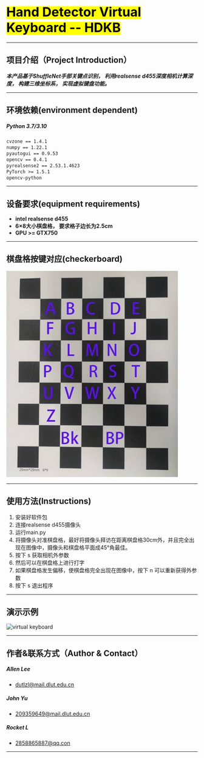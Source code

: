 # <mark><big>Hand Detector Virtual Keyboard -- HDKB</big><mark>
  
---
  
## 项目介绍（Project Introduction）

***本产品基于ShuffleNet手部关键点识别， 利用realsense d455深度相机计算深度， 构建三维坐标系， 实现虚拟键盘功能。***  

----

## 环境依赖(environment dependent)
##### Python 3.7/3.10
```
cvzone == 1.4.1  
numpy == 1.22.1  
pyautogui == 0.9.53  
opencv == 0.4.1  
pyrealsense2 == 2.53.1.4623
PyTorch >= 1.5.1
opencv-python
```

-----

## 设备要求(equipment requirements) 

+ **intel realsense d455**
+ **6×8大小棋盘格， 要求格子边长为2.5cm**  
+ **GPU >= GTX750**

-----

## 棋盘格按键对应(checkerboard)

![avatar](samples/chessboard.jpg)  


-----

## 使用方法(Instructions)

1. 安装好软件包  
2. 连接realsense d455摄像头  
3. 运行main.py  
4. 将摄像头对准棋盘格，最好将摄像头拜访在距离棋盘格30cm外，并且完全出现在图像中，摄像头和棋盘格平面成45°角最佳。  
5. 按下 s 获取相机外参数  
6. 然后可以在棋盘格上进行打字  
7. 如果棋盘格发生偏移，使棋盘格完全出现在图像中，按下 n 可以重新获得外参数  
8. 按下 s 退出程序  

----

## 演示示例

![virtual keyboard](samples/2_6.gif)

----

## 作者&联系方式（Author & Contact）

##### ***Allen Lee***
+ dutlzl@mail.dlut.edu.cn  
##### ***John Yu*** 
+ 209359649@mail.dlut.edu.cn
##### ***Rocket L*** 
+ 2858865887@qq.con

---